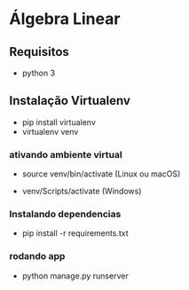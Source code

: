 # Álgebra Linear

## Requisitos
- python 3

## Instalação Virtualenv

- pip install virtualenv
- virtualenv venv

### ativando ambiente virtual
- source venv/bin/activate (Linux ou macOS)

- venv/Scripts/activate (Windows)

###  Instalando dependencias 
- pip install -r requirements.txt

### rodando app
- python manage.py runserver    
